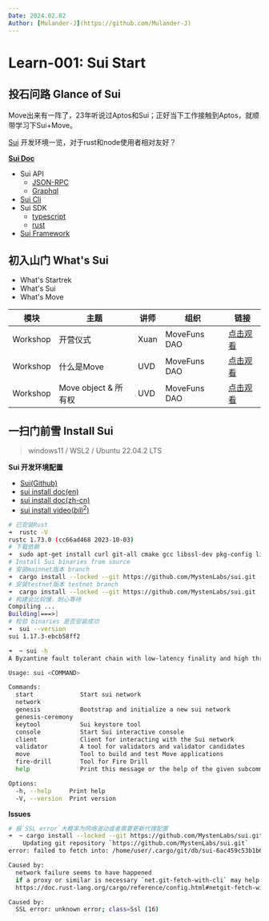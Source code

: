 ```yaml
---
Date: 2024.02.02
Author: [Mulander-J](https://github.com/Mulander-J)
---
```


# Learn-001: Sui Start

## 投石问路 Glance of Sui

Move出来有一阵了，23年听说过Aptos和Sui；正好当下工作接触到Aptos，就顺带学习下Sui+Move。

[Sui](sui.io) 开发环境一览，对于rust和node使用者相对友好？

**[Sui Doc](https://docs.sui.io)**
- Sui API
  - [JSON-RPC](https://docs.sui.io/references/sui-api)
  - [Graphql](https://docs.sui.io/references/sui-graphql)
- [Sui Cli](https://github.com/MystenLabs/sui)
- Sui SDK
  - [typescript](https://sdk.mystenlabs.com/typescript)
  - [rust](https://github.com/MystenLabs/sui/tree/main/crates/sui-sdk)
- [Sui Framework](https://github.com/MystenLabs/sui/tree/main/crates/sui-framework/docs)


## 初入山门 What's Sui

- What's Startrek
- What's Sui
- What's Move

| 模块 | 主题 | 讲师 | 组织 | 链接 |
| ---- | ---- | ---- | ---- | ---- |
| Workshop | 开营仪式 | Xuan | MoveFuns DAO | [点击观看](https://www.youtube.com/embed/UxBAIr6d2-8?si=5XqVmzwKynWstX_0) |
| Workshop | 什么是Move | UVD | MoveFuns DAO | [点击观看](https://www.youtube.com/embed/VJweQrWJCxM?si=IaWbfetsZ7ZxkWPP) |
| Workshop | Move object & 所有权 | UVD | MoveFuns DAO | [点击观看](https://www.youtube.com/embed/jUiPV5UbiTA?si=hXU52a2RkbYymp1T) |

## 一扫门前雪 Install Sui

> windows11 / WSL2 / Ubuntu 22.04.2 LTS

**Sui 开发环境配置**
- [Sui(Github)](https://github.com/MystenLabs/sui) 
- [sui install doc(en)](https://docs.sui.io/guides/developer/getting-started/sui-install)
- [sui install doc(zh-cn)](https://intro-zh.sui-book.com/unit-one/lessons/1_%E9%85%8D%E7%BD%AE%E7%8E%AF%E5%A2%83.html)
- [sui install video($bili^2$)](https://www.bilibili.com/video/BV1RY411v7YU/)

```bash
# 已安装Rust
➜  rustc -V
rustc 1.73.0 (cc66ad468 2023-10-03)
# 下载依赖
➜  sudo apt-get install curl git-all cmake gcc libssl-dev pkg-config libclang-dev libpq-dev build-essential
# Install Sui binaries from source
# 安装mainnet版本 branch
➜  cargo install --locked --git https://github.com/MystenLabs/sui.git --branch mainnet sui
# 安装testnet版本 testnet branch
➜  cargo install --locked --git https://github.com/MystenLabs/sui.git --branch testnet sui
# 构建会比较慢，耐心等待
Compiling ...
Building[===>]
# 检验 binaries 是否安装成功
➜  sui --version
sui 1.17.3-ebcb58ff2

➜  ~ sui -h
A Byzantine fault tolerant chain with low-latency finality and high throughput

Usage: sui <COMMAND>

Commands:
  start             Start sui network
  network
  genesis           Bootstrap and initialize a new sui network
  genesis-ceremony
  keytool           Sui keystore tool
  console           Start Sui interactive console
  client            Client for interacting with the Sui network
  validator         A tool for validators and validator candidates
  move              Tool to build and test Move applications
  fire-drill        Tool for Fire Drill
  help              Print this message or the help of the given subcommand(s)

Options:
  -h, --help     Print help
  -V, --version  Print version
```

**Issues**

```bash
# 报`SSL error`大概率为网络波动或者需要更新代理配置
➜  ~ cargo install --locked --git https://github.com/MystenLabs/sui.git --branch testnet sui
    Updating git repository `https://github.com/MystenLabs/sui.git`
error: failed to fetch into: /home/user/.cargo/git/db/sui-6ac459c53b1b685a

Caused by:
  network failure seems to have happened
  if a proxy or similar is necessary `net.git-fetch-with-cli` may help here
  https://doc.rust-lang.org/cargo/reference/config.html#netgit-fetch-with-cli

Caused by:
  SSL error: unknown error; class=Ssl (16)
```
